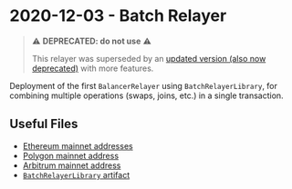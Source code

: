 # 2020-12-03 - Batch Relayer

> ⚠️ **DEPRECATED: do not use** ⚠️
>
> This relayer was superseded by an [updated version (also now deprecated)](../20220720-batch-relayer-v3) with more features.

Deployment of the first `BalancerRelayer` using `BatchRelayerLibrary`, for combining multiple operations (swaps, joins, etc.) in a single transaction.

## Useful Files

- [Ethereum mainnet addresses](./output/mainnet.json)
- [Polygon mainnet address](./output/polygon.json)
- [Arbitrum mainnet address](./output/arbitrum.json)
- [`BatchRelayerLibrary` artifact](./artifact/BatchRelayerLibrary.json)
